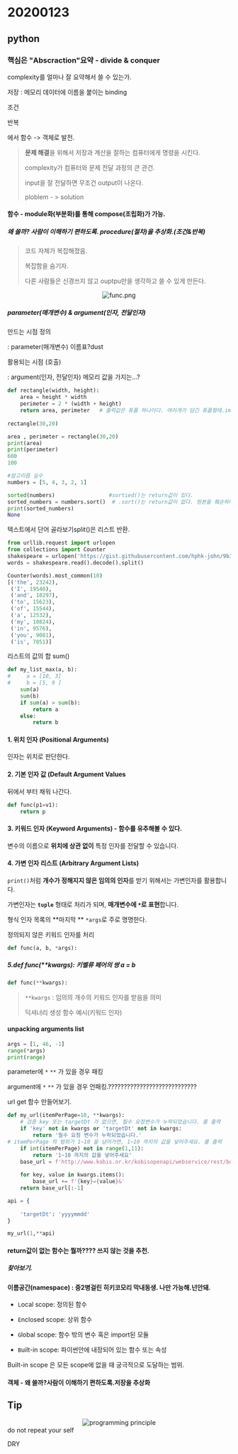 # 20200123

## python

### 핵심은 "Abscraction"요약 - divide & conquer 

complexity를 얼마나 잘 요약해서 쓸 수 있는가.

저장 : 메모리 데이터에 이름을 붙이는 binding 

조건

반복

에서 함수 -> 객체로 발전.

> **문제 해결**을 위해서 저장과 계산을 잘하는 컴퓨터에게 명령을 시킨다.
>
> complexity가 컴퓨터와 문제 전달 과정의 큰 관건.
>
> input을 잘 전달하면 무조건 output이 나온다. 
>
> ploblem - > solution

#### 함수 - module화(부분화)를 통해 compose(조립화)가 가능.

##### 왜 쓸까? 사람이 이해하기 편하도록. procedure(절차)을 추상화.(조건&반복)

> 코드 자체가 복잡해졌음. 
>
> 복잡함을 숨기자. 
>
> 다른 사람들은 신경쓰지 않고 ouptpu만을 생각하고 쓸 수 있게 만든다.

<center>
    <img src="https://user-images.githubusercontent.com/18046097/61181746-2a1d9400-a665-11e9-804e-e92940d4fc82.png", alt="func.png">
</center>

#####  **parameter(매개변수) & argument(인자, 전달인자)**

만드는 시점 정의

: parameter(매개변수) 이름표?dust

활용되는 시점 (호출)

: argument(인자, 전달인자) 메모리 값을 가지는...?

```python
def rectangle(width, height):
    area = height * width
    perimeter = 2 * (width + height)
    return area, perimeter   # 출력값은 튜플 하나이다. 여러개가 담긴 튜플형태.immutable
    
rectangle(30,20)

area , perimeter = rectangle(30,20)
print(area)
print(perimeter)
600
100
```

```python
#알고리즘 실수
numbers = [5, 4, 3, 2, 1]

sorted(numbers)					#sortied()는 return값이 있다.
sorted_numbers = numbers.sort()  # .sort()는 return값이 없다. 원본을 훼손하며 리턴값이 없는 함수는 쓰지 않는 게 좋다.
print(sorted_numbers)
None
```

텍스트에서 단어 골라보기split()은 리스트 반환.

```python
from urllib.request import urlopen
from collections import Counter
shakespeare = urlopen('https://gist.githubusercontent.com/hphk-john/9b30d71a66e7de312a75fbd31c81c8ad/raw/9ebbe8e083997458d288d057330f4e2cc8089380/shakespear.txt')
words = shakespeare.read().decode().split()

Counter(words).most_common(10)
[('the', 23242),
 ('I', 19540),
 ('and', 18297),
 ('to', 15623),
 ('of', 15544),
 ('a', 12532),
 ('my', 10824),
 ('in', 9576),
 ('you', 9081),
 ('is', 7851)]
```

리스트의 값의 합 sum()

```python
def my_list_max(a, b):
#     a = [10, 3]
#     b = [5, 9 ]
    sum(a)
    sum(b)
    if sum(a) > sum(b):
        return a
    else:
        return b
```

#### 1. 위치 인자 (Positional Arguments)

인자는 위치로 판단한다.

#### 2. 기본 인자 값 (Default Argument Values

뒤에서 부터 채워 나간다.

```python
def func(p1=v1):
    return p
```

#### 3. 키워드 인자 (Keyword Arguments) - 함수를 유추해볼 수 있다.

변수의 이름으로  **위치에 상관 없이**  특정 인자를 전달할 수 있습니다. 

#### 4. 가변 인자 리스트 (Arbitrary Argument Lists) 

 `print()`처럼 **개수가 정해지지 않은 임의의 인자**를 받기 위해서는 가변인자를 활용합니다. 

가변인자는 **`tuple`** 형태로 처리가 되며, **매개변수에 `*`로 표현**합니다. 

 형식 인자 목록의 **마지막 ** `*args`로 주로 명명한다.

정의되지 않은 키워드 인자를 처리

```python
def func(a, b, *args):
```

##### 5.def func(**kwargs): 키벨류 페어의 쌍 a = b

```python
def func(**kwargs):
```

> `**kwargs` : 임의의 개수의 키워드 인자를 받음을 의미
>
> 딕셔너리 생성 함수 예시(키워드 인자)

#### unpacking arguments list

```python
args = [1, 46, -1]
range(*args)
print(range)
```



parameter에 `*` `**` 가 있을 경우 패킹 

argument에 `*` `**` 가 있을 경우 언패킹.????????????????????????????

url get 함수 만들어보기.

```python
def my_url(itemPerPage=10, **kwargs):
    # 검증 key 또는 targetDt 가 없으면, 필수 요청변수가 누락되었습니다. 를 출력
    if 'key' not in kwargs or 'targetDt' not in kwargs:
        return '필수 요청 변수가 누락되었습니다.'
# itemPerPage 의 범위가 1~10 을 넘어가면, 1~10 까지의 값을 넣어주세요. 를 출력
    if int(itemPerPage) not in range(1,11):
        return '1~10 까지의 값을 넣어주세요'
    base_url = f'http://www.kobis.or.kr/kobisopenapi/webservice/rest/boxoffice/searchDailyBoxOfficeList.json?itemPerPage={itemPerPage}&'
    
    for key, value in kwargs.items():
        base_url += f'{key}={value}&'
    return base_url[:-1]

api = {
    
    'targetDt': 'yyyymmdd'
}

my_url(1,**api)
```

#### return값이 없는 함수는 뭘까???? 쓰지 않는 것을 추천.

##### 찾아보기.



#### 이름공간(namespace)  : 중2병걸린 히키코모리 막내동생. 나만 가능해.넌안돼.

- `L`ocal scope: 정의된 함수

- `E`nclosed scope: 상위 함수

- `G`lobal scope: 함수 밖의 변수 혹은 import된 모듈

- `B`uilt-in scope: 파이썬안에 내장되어 있는 함수 또는 속성

Built-in scope 은 모든 scope에 없을 때 궁극적으로 도달하는 범위.



#### 객체 - 왜 쓸까?사람이 이해하기 편하도록.저장을 추상화















## Tip

<center>
    <img src="https://user-images.githubusercontent.com/18046097/61181750-2ab62a80-a665-11e9-84f3-c2445c098a18.png", alt="programming principle">
</center>
do not repeat your self

DRY